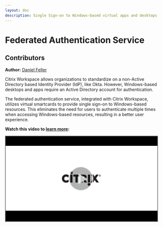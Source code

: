 ```yaml
---
layout: doc
description: Single Sign-on to Windows-based virtual apps and desktops when using a non-Active Directory based Citrix Workspace identity.
---
```

# Federated Authentication Service

## Contributors

**Author:** [Daniel Feller](https://twitter.com/djfeller)

Citrix Workspace allows organizations to standardize on a non-Active Directory based Identity Provider (IdP), like Okta. However, Windows-based desktops and apps require an Active Directory account for authentication.

The federated authentication service, integrated with Citrix Workspace, utilizes virtual smartcards to provide single sign-on to Windows-based resources. This eliminates the need for users to authenticate multiple times when accessing Windows-based resources, resulting in a better user experience.

**Watch this video to [learn more](https://www.youtube.com/watch?v=WQfn_rLyZWs):**

[![Tech Insight Video](/en-us/tech-zone/learn/media/shared_video-placeholder.png)](https://www.youtube.com/watch?v=WQfn_rLyZWs)
